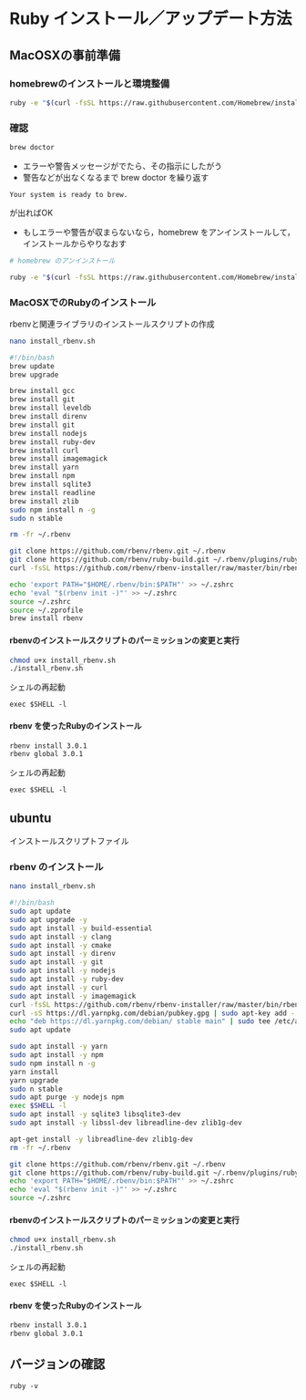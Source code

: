 # Ruby インストール／アップデート方法

## MacOSXの事前準備

### homebrewのインストールと環境整備

```bash
ruby -e "$(curl -fsSL https://raw.githubusercontent.com/Homebrew/install/master/install)"
```

### 確認

```bash
brew doctor
```

* エラーや警告メッセージがでたら、その指示にしたがう
* 警告などが出なくなるまで brew doctor を繰り返す


```
Your system is ready to brew.
```

が出ればOK

* もしエラーや警告が収まらないなら，homebrew をアンインストールして，インストールからやりなおす

```bash
# homebrew のアンインストール

ruby -e "$(curl -fsSL https://raw.githubusercontent.com/Homebrew/install/master/uninstall)"
```

### MacOSXでのRubyのインストール

rbenvと関連ライブラリのインストールスクリプトの作成

```bash
nano install_rbenv.sh
```

```bash
#!/bin/bash
brew update
brew upgrade

brew install gcc
brew install git
brew install leveldb
brew install direnv
brew install git
brew install nodejs
brew install ruby-dev
brew install curl
brew install imagemagick
brew install yarn
brew install npm
brew install sqlite3 
brew install readline
brew install zlib
sudo npm install n -g
sudo n stable

rm -fr ~/.rbenv

git clone https://github.com/rbenv/rbenv.git ~/.rbenv
git clone https://github.com/rbenv/ruby-build.git ~/.rbenv/plugins/ruby-build
curl -fsSL https://github.com/rbenv/rbenv-installer/raw/master/bin/rbenv-doctor | bash

echo 'export PATH="$HOME/.rbenv/bin:$PATH"' >> ~/.zshrc
echo 'eval "$(rbenv init -)"' >> ~/.zshrc
source ~/.zshrc
source ~/.zprofile
brew install rbenv
```

#### rbenvのインストールスクリプトのパーミッションの変更と実行

```bash
chmod u+x install_rbenv.sh
./install_rbenv.sh
```


シェルの再起動

```
exec $SHELL -l
```


#### rbenv を使ったRubyのインストール

```bash
rbenv install 3.0.1
rbenv global 3.0.1
```

シェルの再起動

```
exec $SHELL -l
```


## ubuntu


インストールスクリプトファイル

### rbenv のインストール

```bash
nano install_rbenv.sh
```

```bash
#!/bin/bash
sudo apt update
sudo apt upgrade -y
sudo apt install -y build-essential 
sudo apt install -y clang
sudo apt install -y cmake
sudo apt install -y direnv
sudo apt install -y git
sudo apt install -y nodejs
sudo apt install -y ruby-dev
sudo apt install -y curl
sudo apt install -y imagemagick
curl -fsSL https://github.com/rbenv/rbenv-installer/raw/master/bin/rbenv-doctor | bash
curl -sS https://dl.yarnpkg.com/debian/pubkey.gpg | sudo apt-key add -
echo "deb https://dl.yarnpkg.com/debian/ stable main" | sudo tee /etc/apt/sources.list.d/yarn.list
sudo apt update

sudo apt install -y yarn
sudo apt install -y npm
sudo npm install n -g
yarn install
yarn upgrade
sudo n stable
sudo apt purge -y nodejs npm
exec $SHELL -l
sudo apt install -y sqlite3 libsqlite3-dev
sudo apt install -y libssl-dev libreadline-dev zlib1g-dev

apt-get install -y libreadline-dev zlib1g-dev
rm -fr ~/.rbenv

git clone https://github.com/rbenv/rbenv.git ~/.rbenv
git clone https://github.com/rbenv/ruby-build.git ~/.rbenv/plugins/ruby-build
echo 'export PATH="$HOME/.rbenv/bin:$PATH"' >> ~/.zshrc
echo 'eval "$(rbenv init -)"' >> ~/.zshrc
source ~/.zshrc
```

#### rbenvのインストールスクリプトのパーミッションの変更と実行

```bash
chmod u+x install_rbenv.sh
./install_rbenv.sh
```

シェルの再起動

```
exec $SHELL -l
```


#### rbenv を使ったRubyのインストール

```bash
rbenv install 3.0.1
rbenv global 3.0.1
```




## バージョンの確認

```
ruby -v
```

